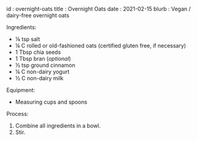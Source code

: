 id         : overnight-oats
title      : Overnight Oats
date       : 2021-02-15
blurb      : Vegan / dairy-free overnight oats

Ingredients:

* &frac18; tsp salt
* &frac14; C rolled or old-fashioned oats (certified gluten free, if necessary)
* 1 Tbsp chia seeds
* 1 Tbsp bran (*optional*)
* &frac12; tsp ground cinnamon
* &frac14; C non-dairy yogurt
* &frac12; C non-dairy milk

Equipment:

* Measuring cups and spoons

Process:

1. Combine all ingredients in a bowl.
2. Stir.
